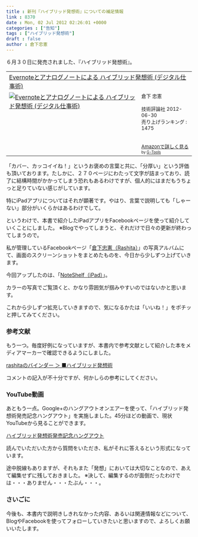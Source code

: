```yaml
---
title : 新刊『ハイブリッド発想術』についての補足情報
link : 8370
date : Mon, 02 Jul 2012 02:26:01 +0000
categories : ["告知"]
tags : ["ハイブリッド発想術"]
draft : false
author : 倉下忠憲
---
```


６月３０日に発売されました、『ハイブリッド発想術』。

<table  border="0" cellpadding="5"><tr><td colspan="2"><a href="http://www.amazon.co.jp/Evernote%E3%81%A8%E3%82%A2%E3%83%8A%E3%83%AD%E3%82%B0%E3%83%8E%E3%83%BC%E3%83%88%E3%81%AB%E3%82%88%E3%82%8B-%E3%83%8F%E3%82%A4%E3%83%96%E3%83%AA%E3%83%83%E3%83%89%E7%99%BA%E6%83%B3%E8%A1%93-%E3%83%87%E3%82%B8%E3%82%BF%E3%83%AB%E4%BB%95%E4%BA%8B%E8%A1%93-%E5%80%89%E4%B8%8B-%E5%BF%A0%E6%86%B2/dp/4774151505%3FSubscriptionId%3D15SMZCTB9V8NGR2TW082%26tag%3Drashita1000-22%26linkCode%3Dxm2%26camp%3D2025%26creative%3D165953%26creativeASIN%3D4774151505" target="_blank">Evernoteとアナログノートによる ハイブリッド発想術 (デジタル仕事術)</a><img src="http://www.assoc-amazon.jp/e/ir?t=rashita1000-22&l=ur2&o=9" width="1" height="1" style="border: none;" alt="" /></td></tr><tr><td valign="top"><a href="http://www.amazon.co.jp/Evernote%E3%81%A8%E3%82%A2%E3%83%8A%E3%83%AD%E3%82%B0%E3%83%8E%E3%83%BC%E3%83%88%E3%81%AB%E3%82%88%E3%82%8B-%E3%83%8F%E3%82%A4%E3%83%96%E3%83%AA%E3%83%83%E3%83%89%E7%99%BA%E6%83%B3%E8%A1%93-%E3%83%87%E3%82%B8%E3%82%BF%E3%83%AB%E4%BB%95%E4%BA%8B%E8%A1%93-%E5%80%89%E4%B8%8B-%E5%BF%A0%E6%86%B2/dp/4774151505%3FSubscriptionId%3D15SMZCTB9V8NGR2TW082%26tag%3Drashita1000-22%26linkCode%3Dxm2%26camp%3D2025%26creative%3D165953%26creativeASIN%3D4774151505" target="_blank"><img src="http://ecx.images-amazon.com/images/I/41XNAFAW1sL._SL160_.jpg" border="0" alt="Evernoteとアナログノートによる ハイブリッド発想術 (デジタル仕事術)" /></a></td><td valign="top"><font size="-1">倉下 忠憲 <br /><br />技術評論社  2012-06-30<br />売り上げランキング : 1475<br /><br /><br /><a href="http://www.amazon.co.jp/Evernote%E3%81%A8%E3%82%A2%E3%83%8A%E3%83%AD%E3%82%B0%E3%83%8E%E3%83%BC%E3%83%88%E3%81%AB%E3%82%88%E3%82%8B-%E3%83%8F%E3%82%A4%E3%83%96%E3%83%AA%E3%83%83%E3%83%89%E7%99%BA%E6%83%B3%E8%A1%93-%E3%83%87%E3%82%B8%E3%82%BF%E3%83%AB%E4%BB%95%E4%BA%8B%E8%A1%93-%E5%80%89%E4%B8%8B-%E5%BF%A0%E6%86%B2/dp/4774151505%3FSubscriptionId%3D15SMZCTB9V8NGR2TW082%26tag%3Drashita1000-22%26linkCode%3Dxm2%26camp%3D2025%26creative%3D165953%26creativeASIN%3D4774151505" target="_blank">Amazonで詳しく見る</a></font><font size="-2"> by <a href="http://www.goodpic.com/mt/aws/index.html" >G-Tools</a></font></td></tr></table>


「カバー、カッコイイね！」というお褒めの言葉と共に、「分厚い」という評価も頂いております。たしかに、２７０ページにわたって文字が詰まっており、読了に結構時間がかかってしまう恐れもあるわけですが、個人的にはまだもうちょっと足りていない感じがしています。

特にiPadアプリについてはそれが顕著です。やはり、言葉で説明しても「しゃーない」部分がいくらかはあるわけでして。

というわけで、本書で紹介したiPadアプリをFacebookページを使って紹介していくことにしました。
※Blogでやってしまうと、それだけで日々の更新が終わってしまうので。

私が管理しているFacebookページ「<a href="http://www.facebook.com/rashitaportal">倉下忠憲（Rashita）</a>」の写真アルバムにて、画面のスクリーンショットをまとめたものを、今日から少しずつ上げていきます。

今回アップしたのは、「<a href="http://www.facebook.com/media/set/?set=a.414212538629672.107901.100366706680925&type=1">NoteShelf（iPad）</a>」。

カラーの写真でご覧頂くと、かなり雰囲気が掴みやすいのではないかと思います。

これから少しずつ拡充していきますので、気になるかたは「いいね！」をポチッと押してみてください。
<h3>参考文献</h3>
もう一つ。毎度好例になっていますが、本書内で参考文献として紹介した本をメディアマーカーで確認できるようにしました。

<a href="http://mediamarker.net/u/rashita/tag1/%E2%96%A0%E3%83%8F%E3%82%A4%E3%83%96%E3%83%AA%E3%83%83%E3%83%89%E7%99%BA%E6%83%B3%E8%A1%93/">rashitaのバインダー ＞ ■ハイブリッド発想術</a>

コメントの記入が不十分ですが、何かしらの参考にしてください。

<h3>YouTube動画</h3>
あともう一点。Google+のハングアウトオンエアーを使って、「ハイブリッド発想術発売記念ハングアウト」を実施しました。45分ほどの動画で、現状YouTubeから見ることができます。

<a href="http://www.youtube.com/watch?v=HjhWZwpW2is">ハイブリッド発想術発売記念ハングアウト</a>

読んでいただいた方から質問をいただき、私がそれに答えるという形式になっています。

途中脱線もありますが、それもまた「発想」においては大切なことなので、あえて編集せずに残しておきました。
※決して、編集するのが面倒だったわけでは・・・ありません・・・たぶん・・・。

<h3>さいごに</h3>
今後も、本書内で説明きしきれなかった内容、あるいは関連情報などについて、BlogやFacebookを使ってフォローしていきたいと思いますので、よろしくお願いいたします。

